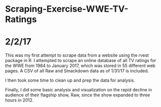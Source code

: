 # Scraping-Exercise-WWE-TV-Ratings
# 2/2/17

This was my first attempt to scrape data from a website using the rvest package in R. I attempted to scrape an online database of all TV ratings for the WWE from 1984 to January 2017, which was stored in 55 different web pages. A CSV of all Raw and Smackdown data as of 1/31/17 is included.

I then took some time to clean up and prep the data for analysis.

Finally, I did some basic analysis and visualization on the rapid decline in audience of their flagship show, Raw, since the show expanded to three hours in 2012.
